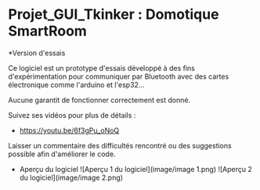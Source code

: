 # Projet_GUI_Tkinker : Domotique SmartRoom

*Version d'essais

Ce logiciel est un prototype d'essais développé à des fins d'expérimentation pour communiquer par Bluetooth avec des cartes électronique comme l'arduino et l'esp32...

Aucune garantit de fonctionner correctement est donné.  

Suivez ses vidéos pour plus de détails :
+ https://youtu.be/6f3gPu_oNoQ

Laisser un commentaire des difficultés rencontré ou des suggestions possible afin d'améliorer le code.

* Aperçu du logiciel
![Aperçu 1 du logiciel](image/image 1.png)
![Aperçu 2 du logiciel](image/image 2.png)
